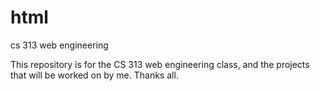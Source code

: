 html
====

cs 313 web engineering

This repository is for the CS 313 web engineering class, and the projects that will be worked on by me. 
Thanks all. 

